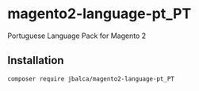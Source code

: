 # magento2-language-pt_PT
Portuguese Language Pack for Magento 2

Installation
------------

```sh
composer require jbalca/magento2-language-pt_PT
```
